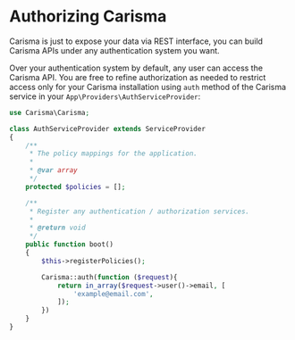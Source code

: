 # Authorizing Carisma

Carisma is just to expose your data via REST interface, you can build Carisma APIs under any authentication system you want.

Over your authentication system by default, any user can access the Carisma API. You are free to refine authorization as needed to restrict access only for your Carisma installation using `auth` method of the Carisma service in your `App\Providers\AuthServiceProvider`:

```php
use Carisma\Carisma;

class AuthServiceProvider extends ServiceProvider
{
    /**
     * The policy mappings for the application.
     *
     * @var array
     */
    protected $policies = [];

    /**
     * Register any authentication / authorization services.
     *
     * @return void
     */
    public function boot()
    {
        $this->registerPolicies();

        Carisma::auth(function ($request){
            return in_array($request->user()->email, [
                'example@email.com',
            ]);
        })
    }
}
```

